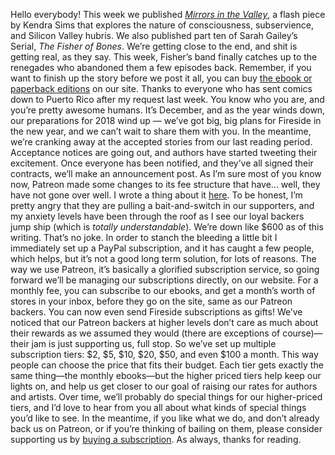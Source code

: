 Hello everybody!
This week we published [_Mirrors in the Valley_](https://firesidefiction.com/mirrors-in-the-valley), a flash piece by Kendra Sims that explores the nature of consciousness, subservience, and Silicon Valley hubris.
We also published part ten of Sarah Gailey’s Serial, _The Fisher of Bones_. We’re getting close to the end, and shit is getting real, as they say. This week, Fisher’s band finally catches up to the renegades who abandoned them a few episodes back. Remember, if you want to finish up the story before we post it all, you can buy [the ebook or paperback editions](https://firesidefiction.com/book/the-fisher-of-bones) on our site.
Thanks to everyone who has sent comics down to Puerto Rico after my request last week. You know who you are, and you’re pretty awesome humans. 
It’s December, and as the year winds down, our preparations for 2018 wind up — we’ve got big, big plans for Fireside in the new year, and we can’t wait to share them with you. In the meantime, we’re cranking away at the accepted stories from our last reading period. Acceptance notices are going out, and authors have started tweeting their excitement. Once everyone has been notified, and they’ve all signed their contracts, we’ll make an announcement post. 
As I’m sure most of you know now, Patreon made some changes to its fee structure that have... well, they have not gone over well. I wrote a thing about it [here](https://firesidefiction.com/regarding-patreon). To be honest, I’m pretty angry that they are pulling a bait-and-switch in our supporters, and my anxiety levels have been through the roof as I see our loyal backers jump ship (which is _totally understandable_). We’re down like $600 as of this writing. That’s no joke.
In order to stanch the bleeding a little bit I immediately set up a PayPal subscription, and it has caught a few people, which helps, but it’s not a good long term solution, for lots of reasons. 
The way we use Patreon, it’s basically a glorified subscription service, so going forward we’ll be managing our subscriptions directly, on our website. For a monthly fee, you can subscribe to our ebooks, and get a month’s worth of stores in your inbox, before they go on the site, same as our Patreon backers. You can now even send Fireside subscriptions as gifts!
We’ve noticed that our Patreon backers at higher levels don’t care as much about their rewards as we assumed they would (there are exceptions of course)—their jam is just supporting us, full stop. So we’ve set up multiple subscription tiers: $2, $5, $10, $20, $50, and even $100 a month. This way people can choose the price  that fits their budget. Each tier gets exactly the same thing—the monthly ebooks—but the higher priced tiers help keep our lights on, and help us get closer to our goal of raising our rates for authors and artists. Over time, we’ll probably do special things for our higher-priced tiers, and I’d love to hear from you all about what kinds of special things you’d like to see. 
In the meantime, if you like what we do, and don’t already back us on Patreon, or if you’re thinking of bailing on them, please consider supporting us by [buying a subscription](https://firesidefiction.com/#support-fireside).
As always, thanks for reading.
